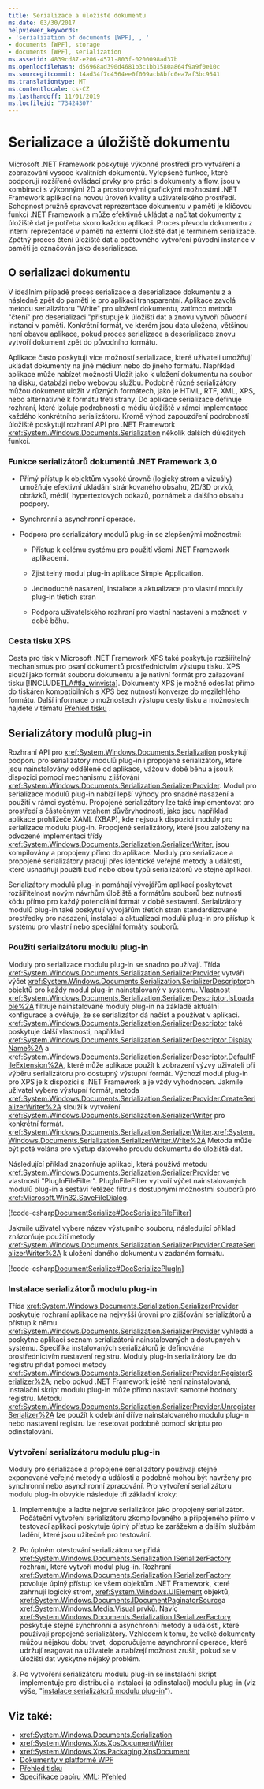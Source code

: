 ```yaml
---
title: Serializace a úložiště dokumentu
ms.date: 03/30/2017
helpviewer_keywords:
- 'serialization of documents [WPF], , '
- documents [WPF], storage
- documents [WPF], serialization
ms.assetid: 4839cd87-e206-4571-803f-0200098ad37b
ms.openlocfilehash: d56968ad390d4681b3c1bb1580a864f9a9f0e10c
ms.sourcegitcommit: 14ad34f7c4564ee0f009acb8bfc0ea7af3bc9541
ms.translationtype: MT
ms.contentlocale: cs-CZ
ms.lasthandoff: 11/01/2019
ms.locfileid: "73424307"
---
```

# <a name="document-serialization-and-storage"></a>Serializace a úložiště dokumentu

Microsoft .NET Framework poskytuje výkonné prostředí pro vytváření a zobrazování vysoce kvalitních dokumentů.  Vylepšené funkce, které podporují rozšířené ovládací prvky pro práci s dokumenty a flow, jsou v kombinaci s výkonnými 2D a prostorovými grafickými možnostmi .NET Framework aplikací na novou úroveň kvality a uživatelského prostředí.  Schopnost pružně spravovat reprezentace dokumentu v paměti je klíčovou funkcí .NET Framework a může efektivně ukládat a načítat dokumenty z úložiště dat je potřeba skoro každou aplikaci.  Proces převodu dokumentu z interní reprezentace v paměti na externí úložiště dat je termínem serializace.  Zpětný proces čtení úložiště dat a opětovného vytvoření původní instance v paměti je označován jako deserializace.

<a name="AboutSerialization"></a>

## <a name="about-document-serialization"></a>O serializaci dokumentu

V ideálním případě proces serializace a deserializace dokumentu z a následně zpět do paměti je pro aplikaci transparentní.  Aplikace zavolá metodu serializátoru "Write" pro uložení dokumentu, zatímco metoda "čtení" pro deserializaci "přistupuje k úložišti dat a znovu vytvoří původní instanci v paměti.  Konkrétní formát, ve kterém jsou data uložena, většinou není obavou aplikace, pokud proces serializace a deserializace znovu vytvoří dokument zpět do původního formátu.

Aplikace často poskytují více možností serializace, které uživateli umožňují ukládat dokumenty na jiné médium nebo do jiného formátu.  Například aplikace může nabízet možnosti Uložit jako k uložení dokumentu na soubor na disku, databázi nebo webovou službu.  Podobně různé serializátory můžou dokument uložit v různých formátech, jako je HTML, RTF, XML, XPS, nebo alternativně k formátu třetí strany.  Do aplikace serializace definuje rozhraní, které izoluje podrobnosti o médiu úložiště v rámci implementace každého konkrétního serializátoru.  Kromě výhod zapouzdření podrobností úložiště poskytují rozhraní API pro .NET Framework <xref:System.Windows.Documents.Serialization> několik dalších důležitých funkcí.

### <a name="features-of-net-framework-30-document-serializers"></a>Funkce serializátorů dokumentů .NET Framework 3,0

- Přímý přístup k objektům vysoké úrovně (logický strom a vizuály) umožňuje efektivní ukládání stránkovaného obsahu, 2D/3D prvků, obrázků, médií, hypertextových odkazů, poznámek a dalšího obsahu podpory.

- Synchronní a asynchronní operace.

- Podpora pro serializátory modulů plug-in se zlepšenými možnostmi:

  - Přístup k celému systému pro použití všemi .NET Framework aplikacemi.

  - Zjistitelný modul plug-in aplikace Simple Application.

  - Jednoduché nasazení, instalace a aktualizace pro vlastní moduly plug-in třetích stran

  - Podpora uživatelského rozhraní pro vlastní nastavení a možnosti v době běhu.

### <a name="xps-print-path"></a>Cesta tisku XPS

Cesta pro tisk v Microsoft .NET Framework XPS také poskytuje rozšiřitelný mechanismus pro psaní dokumentů prostřednictvím výstupu tisku.  XPS slouží jako formát souboru dokumentu a je nativní formát pro zařazování tisku [!INCLUDE[TLA#tla_winvista](../../../../includes/tlasharptla-winvista-md.md)].  Dokumenty XPS je možné odesílat přímo do tiskáren kompatibilních s XPS bez nutnosti konverze do mezilehlého formátu.  Další informace o možnostech výstupu cesty tisku a možnostech najdete v tématu [Přehled tisku](printing-overview.md) .

<a name="PluginSerializers"></a>

## <a name="plug-in-serializers"></a>Serializátory modulů plug-in

Rozhraní API pro <xref:System.Windows.Documents.Serialization> poskytují podporu pro serializátory modulů plug-in i propojené serializátory, které jsou nainstalovány odděleně od aplikace, vážou v době běhu a jsou k dispozici pomocí mechanismu zjišťování <xref:System.Windows.Documents.Serialization.SerializerProvider>.  Modul pro serializace modulů plug-in nabízí lepší výhody pro snadné nasazení a použití v rámci systému.  Propojené serializátory lze také implementovat pro prostředí s částečným vztahem důvěryhodnosti, jako jsou například aplikace prohlížeče XAML (XBAP), kde nejsou k dispozici moduly pro serializace modulu plug-in.  Propojené serializátory, které jsou založeny na odvozené implementaci třídy <xref:System.Windows.Documents.Serialization.SerializerWriter>, jsou kompilovány a propojeny přímo do aplikace.  Moduly pro serializace a propojené serializátory pracují přes identické veřejné metody a události, které usnadňují použití buď nebo obou typů serializátorů ve stejné aplikaci.

Serializátory modulů plug-in pomáhají vývojářům aplikací poskytovat rozšiřitelnost novým návrhům úložiště a formátům souborů bez nutnosti kódu přímo pro každý potenciální formát v době sestavení.  Serializátory modulů plug-in také poskytují vývojářům třetích stran standardizované prostředky pro nasazení, instalaci a aktualizaci modulů plug-in pro přístup k systému pro vlastní nebo speciální formáty souborů.

### <a name="using-a-plug-in-serializer"></a>Použití serializátoru modulu plug-in

Moduly pro serializace modulu plug-in se snadno používají.  Třída <xref:System.Windows.Documents.Serialization.SerializerProvider> vytváří výčet <xref:System.Windows.Documents.Serialization.SerializerDescriptor>ch objektů pro každý modul plug-in nainstalovaný v systému.  Vlastnost <xref:System.Windows.Documents.Serialization.SerializerDescriptor.IsLoadable%2A> filtruje nainstalované moduly plug-in na základě aktuální konfigurace a ověřuje, že se serializátor dá načíst a používat v aplikaci.  <xref:System.Windows.Documents.Serialization.SerializerDescriptor> také poskytuje další vlastnosti, například <xref:System.Windows.Documents.Serialization.SerializerDescriptor.DisplayName%2A> a <xref:System.Windows.Documents.Serialization.SerializerDescriptor.DefaultFileExtension%2A>, které může aplikace použít k zobrazení výzvy uživateli při výběru serializátoru pro dostupný výstupní formát.  Výchozí modul plug-in pro XPS je k dispozici s .NET Framework a je vždy vyhodnocen.  Jakmile uživatel vybere výstupní formát, metoda <xref:System.Windows.Documents.Serialization.SerializerProvider.CreateSerializerWriter%2A> slouží k vytvoření <xref:System.Windows.Documents.Serialization.SerializerWriter> pro konkrétní formát.  <xref:System.Windows.Documents.Serialization.SerializerWriter>.<xref:System.Windows.Documents.Serialization.SerializerWriter.Write%2A> Metoda může být poté volána pro výstup datového proudu dokumentu do úložiště dat.

Následující příklad znázorňuje aplikaci, která používá metodu <xref:System.Windows.Documents.Serialization.SerializerProvider> ve vlastnosti "PlugInFileFilter".  PlugInFileFilter vytvoří výčet nainstalovaných modulů plug-in a sestaví řetězec filtru s dostupnými možnostmi souborů pro <xref:Microsoft.Win32.SaveFileDialog>.

[!code-csharp[DocumentSerialize#DocSerializeFileFilter](~/samples/snippets/csharp/VS_Snippets_Wpf/DocumentSerialize/CSharp/ThumbViewer.cs#docserializefilefilter)]

Jakmile uživatel vybere název výstupního souboru, následující příklad znázorňuje použití metody <xref:System.Windows.Documents.Serialization.SerializerProvider.CreateSerializerWriter%2A> k uložení daného dokumentu v zadaném formátu.

[!code-csharp[DocumentSerialize#DocSerializePlugIn](~/samples/snippets/csharp/VS_Snippets_Wpf/DocumentSerialize/CSharp/ThumbViewer.cs#docserializeplugin)]

<a name="InstallingPluginSerializers"></a>

### <a name="installing-plug-in-serializers"></a>Instalace serializátorů modulu plug-in

Třída <xref:System.Windows.Documents.Serialization.SerializerProvider> poskytuje rozhraní aplikace na nejvyšší úrovni pro zjišťování serializátorů a přístup k němu.  <xref:System.Windows.Documents.Serialization.SerializerProvider> vyhledá a poskytne aplikaci seznam serializátorů nainstalovaných a dostupných v systému.  Specifika instalovaných serializátorů je definována prostřednictvím nastavení registru.  Moduly plug-in serializátory lze do registru přidat pomocí metody <xref:System.Windows.Documents.Serialization.SerializerProvider.RegisterSerializer%2A>; nebo pokud .NET Framework ještě není nainstalovaná, instalační skript modulu plug-in může přímo nastavit samotné hodnoty registru.  Metodu <xref:System.Windows.Documents.Serialization.SerializerProvider.UnregisterSerializer%2A> lze použít k odebrání dříve nainstalovaného modulu plug-in nebo nastavení registru lze resetovat podobně pomocí skriptu pro odinstalování.

### <a name="creating-a-plug-in-serializer"></a>Vytvoření serializátoru modulu plug-in

Moduly pro serializace a propojené serializátory používají stejné exponované veřejné metody a události a podobně mohou být navrženy pro synchronní nebo asynchronní zpracování.  Pro vytvoření serializátoru modulu plug-in obvykle následuje tři základní kroky:

1. Implementujte a laďte nejprve serializátor jako propojený serializátor.  Počáteční vytvoření serializátoru zkompilovaného a připojeného přímo v testovací aplikaci poskytuje úplný přístup ke zarážekm a dalším službám ladění, které jsou užitečné pro testování.

2. Po úplném otestování serializátoru se přidá <xref:System.Windows.Documents.Serialization.ISerializerFactory> rozhraní, které vytvoří modul plug-in.  Rozhraní <xref:System.Windows.Documents.Serialization.ISerializerFactory> povoluje úplný přístup ke všem objektům .NET Framework, které zahrnují logický strom, <xref:System.Windows.UIElement> objektů, <xref:System.Windows.Documents.IDocumentPaginatorSource>a <xref:System.Windows.Media.Visual> prvků.  Navíc <xref:System.Windows.Documents.Serialization.ISerializerFactory> poskytuje stejné synchronní a asynchronní metody a události, které používají propojené serializátory.  Vzhledem k tomu, že velké dokumenty můžou nějakou dobu trvat, doporučujeme asynchronní operace, které udržují reagovat na uživatele a nabízejí možnost zrušit, pokud se v úložišti dat vyskytne nějaký problém.

3. Po vytvoření serializátoru modulu plug-in se instalační skript implementuje pro distribuci a instalaci (a odinstalaci) modulu plug-in (viz výše, "[instalace serializátorů modulu plug-in](#InstallingPluginSerializers)").

## <a name="see-also"></a>Viz také:

- <xref:System.Windows.Documents.Serialization>
- <xref:System.Windows.Xps.XpsDocumentWriter>
- <xref:System.Windows.Xps.Packaging.XpsDocument>
- [Dokumenty v platformě WPF](documents-in-wpf.md)
- [Přehled tisku](printing-overview.md)
- [Specifikace papíru XML: Přehled](https://go.microsoft.com/fwlink?LinkID=106246)
